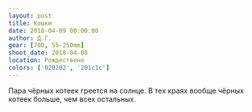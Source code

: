 ```yaml
---
layout: post
title: Кошки
date: 2018-04-09 00:00:00
author: Д.Г.
gear: [70D, 55-250mm]
shoot_date: 2018-04-08
location: Рождествено
colors: ['020202', '201c1c']
---
```

Пара чёрных котеек греется на солнце. В тех краях вообще чёрных котеек больше, чем всех остальных.
